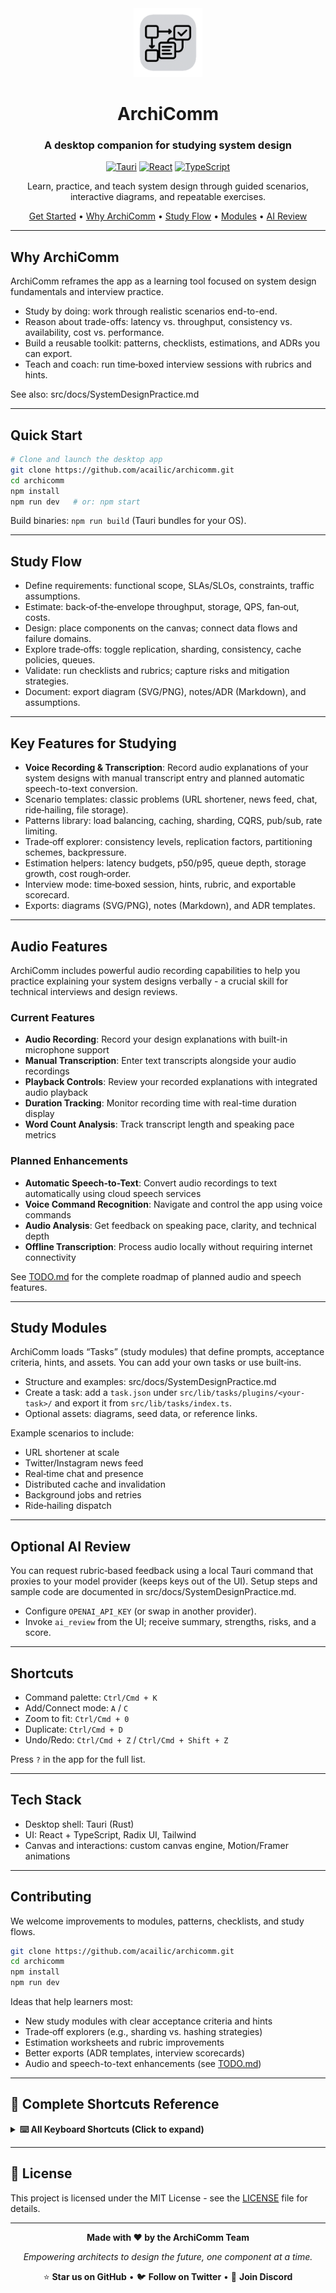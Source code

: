 <div align="center">

<img src="src-tauri/icons/128x128@2x.png" width="110" height="110">

# ArchiComm
### A desktop companion for studying system design

[![Tauri](https://img.shields.io/badge/Desktop-Tauri-FFC131?logo=tauri&logoColor=white)](https://tauri.app)
[![React](https://img.shields.io/badge/UI-React-61DAFB?logo=react&logoColor=white)](https://react.dev)
[![TypeScript](https://img.shields.io/badge/Lang-TypeScript-2f74c0?logo=typescript&logoColor=white)](https://www.typescriptlang.org/)

Learn, practice, and teach system design through guided scenarios, interactive diagrams, and repeatable exercises.

[Get Started](#quick-start) • [Why ArchiComm](#why-archicomm) • [Study Flow](#study-flow) • [Modules](#study-modules) • [AI Review](#optional-ai-review)

</div>

---

## Why ArchiComm

ArchiComm reframes the app as a learning tool focused on system design fundamentals and interview practice.

- Study by doing: work through realistic scenarios end-to-end.
- Reason about trade-offs: latency vs. throughput, consistency vs. availability, cost vs. performance.
- Build a reusable toolkit: patterns, checklists, estimations, and ADRs you can export.
- Teach and coach: run time‑boxed interview sessions with rubrics and hints.

See also: src/docs/SystemDesignPractice.md

---

## Quick Start

```bash
# Clone and launch the desktop app
git clone https://github.com/acailic/archicomm.git
cd archicomm
npm install
npm run dev   # or: npm start
```

Build binaries: `npm run build` (Tauri bundles for your OS).

---

## Study Flow

- Define requirements: functional scope, SLAs/SLOs, constraints, traffic assumptions.
- Estimate: back‑of‑the‑envelope throughput, storage, QPS, fan‑out, costs.
- Design: place components on the canvas; connect data flows and failure domains.
- Explore trade‑offs: toggle replication, sharding, consistency, cache policies, queues.
- Validate: run checklists and rubrics; capture risks and mitigation strategies.
- Document: export diagram (SVG/PNG), notes/ADR (Markdown), and assumptions.

---

## Key Features for Studying

- **Voice Recording & Transcription**: Record audio explanations of your system designs with manual transcript entry and planned automatic speech-to-text conversion.
- Scenario templates: classic problems (URL shortener, news feed, chat, ride‑hailing, file storage).
- Patterns library: load balancing, caching, sharding, CQRS, pub/sub, rate limiting.
- Trade‑off explorer: consistency levels, replication factors, partitioning schemes, backpressure.
- Estimation helpers: latency budgets, p50/p95, queue depth, storage growth, cost rough‑order.
- Interview mode: time‑boxed session, hints, rubric, and exportable scorecard.
- Exports: diagrams (SVG/PNG), notes (Markdown), and ADR templates.

---

## Audio Features

ArchiComm includes powerful audio recording capabilities to help you practice explaining your system designs verbally - a crucial skill for technical interviews and design reviews.

### Current Features
- **Audio Recording**: Record your design explanations with built-in microphone support
- **Manual Transcription**: Enter text transcripts alongside your audio recordings
- **Playback Controls**: Review your recorded explanations with integrated audio playback
- **Duration Tracking**: Monitor recording time with real-time duration display
- **Word Count Analysis**: Track transcript length and speaking pace metrics

### Planned Enhancements
- **Automatic Speech-to-Text**: Convert audio recordings to text automatically using cloud speech services
- **Voice Command Recognition**: Navigate and control the app using voice commands
- **Audio Analysis**: Get feedback on speaking pace, clarity, and technical depth
- **Offline Transcription**: Process audio locally without requiring internet connectivity

See [TODO.md](TODO.md) for the complete roadmap of planned audio and speech features.

---

## Study Modules

ArchiComm loads “Tasks” (study modules) that define prompts, acceptance criteria, hints, and assets. You can add your own tasks or use built‑ins.

- Structure and examples: src/docs/SystemDesignPractice.md
- Create a task: add a `task.json` under `src/lib/tasks/plugins/<your-task>/` and export it from `src/lib/tasks/index.ts`.
- Optional assets: diagrams, seed data, or reference links.

Example scenarios to include:
- URL shortener at scale
- Twitter/Instagram news feed
- Real‑time chat and presence
- Distributed cache and invalidation
- Background jobs and retries
- Ride‑hailing dispatch

---

## Optional AI Review

You can request rubric‑based feedback using a local Tauri command that proxies to your model provider (keeps keys out of the UI). Setup steps and sample code are documented in src/docs/SystemDesignPractice.md.

- Configure `OPENAI_API_KEY` (or swap in another provider).
- Invoke `ai_review` from the UI; receive summary, strengths, risks, and a score.

---

## Shortcuts

- Command palette: `Ctrl/Cmd + K`
- Add/Connect mode: `A` / `C`
- Zoom to fit: `Ctrl/Cmd + 0`
- Duplicate: `Ctrl/Cmd + D`
- Undo/Redo: `Ctrl/Cmd + Z` / `Ctrl/Cmd + Shift + Z`

Press `?` in the app for the full list.

---

## Tech Stack

- Desktop shell: Tauri (Rust)
- UI: React + TypeScript, Radix UI, Tailwind
- Canvas and interactions: custom canvas engine, Motion/Framer animations

---

## Contributing

We welcome improvements to modules, patterns, checklists, and study flows.

```bash
git clone https://github.com/acailic/archicomm.git
cd archicomm
npm install
npm run dev
```

Ideas that help learners most:
- New study modules with clear acceptance criteria and hints
- Trade‑off explorers (e.g., sharding vs. hashing strategies)
- Estimation worksheets and rubric improvements
- Better exports (ADR templates, interview scorecards)
- Audio and speech-to-text enhancements (see [TODO.md](TODO.md))


---

## 📜 **Complete Shortcuts Reference**

<details>
<summary><b>⌨️ All Keyboard Shortcuts (Click to expand)</b></summary>

### **🎨 Canvas Operations**
| Action | Windows/Linux | macOS | Description |
|:---|:---:|:---:|:---|
| Pan Canvas | `Space + Drag` | `Space + Drag` | Move around the canvas |
| Zoom In/Out | `Ctrl + +/-` | `Cmd + +/-` | Zoom canvas view |
| Fit to Screen | `Ctrl + 0` | `Cmd + 0` | Fit all content to view |
| Actual Size | `Ctrl + 1` | `Cmd + 1` | Reset to 100% zoom |
| Full Screen | `F11` | `Cmd + F` | Toggle fullscreen mode |

### **🧩 Component Operations**  
| Action | Windows/Linux | macOS | Description |
|:---|:---:|:---:|:---|
| Add Component | `Space` | `Space` | Open component palette |
| Quick Search | `Ctrl + K` | `Cmd + K` | Search components/actions |
| Duplicate | `Ctrl + D` | `Cmd + D` | Duplicate selected items |
| Group Selection | `Ctrl + G` | `Cmd + G` | Group selected components |
| Ungroup | `Ctrl + Shift + G` | `Cmd + Shift + G` | Ungroup components |

### **🔗 Connection Tools**
| Action | Windows/Linux | macOS | Description |
|:---|:---:|:---:|:---|
| Connection Mode | `C` | `C` | Enter connection drawing mode |
| Quick Connect | `Ctrl + Click` | `Cmd + Click` | Connect two components |
| Delete Connection | `Del` | `Del` | Remove selected connection |
| Edit Connection | `Double Click` | `Double Click` | Edit connection properties |

### **📝 Documentation & Comments**
| Action | Windows/Linux | macOS | Description |
|:---|:---:|:---:|:---|
| Add Comment | `Ctrl + /` | `Cmd + /` | Add comment/annotation |
| Quick Note | `N` | `N` | Add sticky note |
| Voice Note | `V` | `V` | Record voice annotation |
| Export Comments | `Ctrl + E` | `Cmd + E` | Export all comments |

### **💾 File Operations**
| Action | Windows/Linux | macOS | Description |
|:---|:---:|:---:|:---|
| New Project | `Ctrl + N` | `Cmd + N` | Create new project |
| Open Project | `Ctrl + O` | `Cmd + O` | Open existing project |
| Save Project | `Ctrl + S` | `Cmd + S` | Save current project |
| Save As | `Ctrl + Shift + S` | `Cmd + Shift + S` | Save with new name |
| Export | `Ctrl + E` | `Cmd + E` | Export project |

### **🎯 Selection & Editing**
| Action | Windows/Linux | macOS | Description |
|:---|:---:|:---:|:---|
| Select All | `Ctrl + A` | `Cmd + A` | Select all components |
| Multi-Select | `Shift + Click` | `Shift + Click` | Add to selection |
| Box Select | `Drag` | `Drag` | Select with rectangle |
| Lasso Select | `L + Drag` | `L + Drag` | Free-form selection |
| Invert Selection | `Ctrl + I` | `Cmd + I` | Invert current selection |

### **↩️ History & Undo**
| Action | Windows/Linux | macOS | Description |
|:---|:---:|:---:|:---|
| Undo | `Ctrl + Z` | `Cmd + Z` | Undo last action |
| Redo | `Ctrl + Y` | `Cmd + Shift + Z` | Redo last undone action |
| History Panel | `Ctrl + H` | `Cmd + H` | Show history timeline |

### **🎨 View & Layout**
| Action | Windows/Linux | macOS | Description |
|:---|:---:|:---:|:---|
| Grid Toggle | `Ctrl + '` | `Cmd + '` | Show/hide grid |
| Snap Toggle | `Ctrl + ;` | `Cmd + ;` | Toggle snapping |
| Rulers | `Ctrl + R` | `Cmd + R` | Show/hide rulers |
| Guides | `Ctrl + Shift + ;` | `Cmd + Shift + ;` | Show/hide guides |
| Layers Panel | `F7` | `F7` | Toggle layers panel |

### **🔍 Navigation & Search**
| Action | Windows/Linux | macOS | Description |
|:---|:---:|:---:|:---|
| Find Component | `Ctrl + F` | `Cmd + F` | Find specific component |
| Go to Component | `Ctrl + G` | `Cmd + G` | Navigate to component |
| Next Match | `F3` | `Cmd + G` | Go to next search result |
| Previous Match | `Shift + F3` | `Cmd + Shift + G` | Go to previous result |

### **⚙️ Tools & Modes**
| Action | Windows/Linux | macOS | Description |
|:---|:---:|:---:|:---|
| Hand Tool | `H` | `H` | Pan/navigate mode |
| Select Tool | `V` | `V` | Default selection tool |
| Text Tool | `T` | `T` | Add text labels |
| Shape Tool | `U` | `U` | Draw basic shapes |
| Measure Tool | `M` | `M` | Measure distances |

### **🎵 Audio & Recording**
| Action | Windows/Linux | macOS | Description |
|:---|:---:|:---:|:---|
| Start Recording | `R` | `R` | Begin audio recording |
| Stop Recording | `Esc` | `Esc` | Stop audio recording |
| Play/Pause | `Spacebar` | `Spacebar` | Play/pause audio |
| Quick Voice Note | `Shift + V` | `Shift + V` | Record quick voice note |

### **🚀 Performance & System**
| Action | Windows/Linux | macOS | Description |
|:---|:---:|:---:|:---|
| Performance Monitor | `Ctrl + Shift + P` | `Cmd + Shift + P` | Show performance stats |
| Memory Usage | `Ctrl + Shift + M` | `Cmd + Shift + M` | Display memory usage |
| Developer Tools | `F12` | `Cmd + Option + I` | Open developer console |
| Reload App | `Ctrl + R` | `Cmd + R` | Reload application |
| Hard Refresh | `Ctrl + Shift + R` | `Cmd + Shift + R` | Clear cache and reload |

</details>

---

## 📄 **License**

This project is licensed under the MIT License - see the [LICENSE](LICENSE) file for details.

---

<div align="center">

**Made with ❤️ by the ArchiComm Team**

*Empowering architects to design the future, one component at a time.*

⭐ **Star us on GitHub** • 🐦 **Follow on Twitter** • 💬 **Join Discord**

</div>

